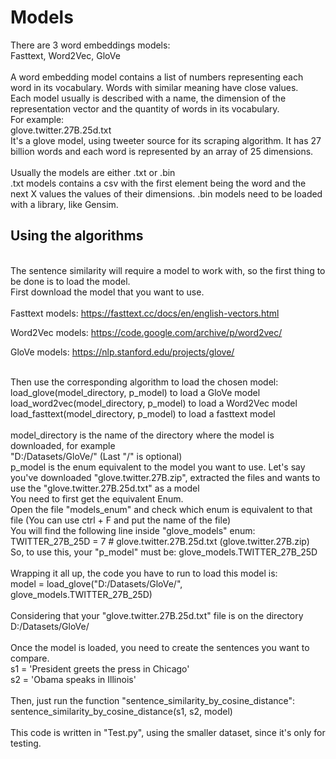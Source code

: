 # Models
There are 3 word embeddings models:\
Fasttext, Word2Vec, GloVe\
\
A word embedding model contains a list of numbers representing each word in its vocabulary. Words with similar meaning have close values.\
Each model usually is described with a name, the dimension of the representation vector and the quantity of words in its vocabulary.\
For example:\
glove.twitter.27B.25d.txt\
It's a glove model, using tweeter source for its scraping algorithm. It has 27 billion words and each word is represented by an array of 25 dimensions.\
\
Usually the models are either .txt or .bin\
.txt models contains a csv with the first element being the word and the next X values the values of their dimensions. .bin models need to be loaded with a library, like Gensim.

## Using the algorithms
\
The sentence similarity will require a model to work with, so the first thing to be done is to load the model.\
First download the model that you want to use.\
\
Fasttext models: https://fasttext.cc/docs/en/english-vectors.html

Word2Vec models: https://code.google.com/archive/p/word2vec/

GloVe models: https://nlp.stanford.edu/projects/glove/

\
Then use the corresponding algorithm to load the chosen model:\
load_glove(model_directory, p_model) to load a GloVe model\
load_word2vec(model_directory, p_model) to load a Word2Vec model\
load_fasttext(model_directory, p_model) to load a fasttext model\
\
model_directory is the name of the directory where the model is downloaded, for example\
"D:/Datasets/GloVe/" (Last "/" is optional)\
p_model is the enum equivalent to the model you want to use. Let's say you've downloaded "glove.twitter.27B.zip", extracted the files and wants to use the "glove.twitter.27B.25d.txt" as a model\
You need to first get the equivalent Enum.\
Open the file "models_enum" and check which enum is equivalent to that file (You can use ctrl + F and put the name of the file)\
You will find the following line inside "glove_models" enum:\
TWITTER_27B_25D = 7         # glove.twitter.27B.25d.txt     (glove.twitter.27B.zip)\
So, to use this, your "p_model" must be: glove_models.TWITTER_27B_25D\
\
Wrapping it all up, the code you have to run to load this model is:\
model = load_glove("D:/Datasets/GloVe/", glove_models.TWITTER_27B_25D)\
\
Considering that your "glove.twitter.27B.25d.txt" file is on the directory D:/Datasets/GloVe/\
\
Once the model is loaded, you need to create the sentences you want to compare.\
s1 = 'President greets the press in Chicago'\
s2 = 'Obama speaks in Illinois'\
\
Then, just run the function "sentence_similarity_by_cosine_distance":\
sentence_similarity_by_cosine_distance(s1, s2, model)\
\
This code is written in "Test.py", using the smaller dataset, since it's only for testing.
